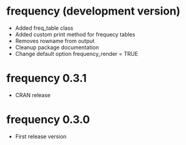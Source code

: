 # frequency (development version)

* Added freq_table class
* Added custom print method for frequecy tables
* Removes rowname from output
* Cleanup package documentation
* Change default option frequency_render = TRUE

# frequency 0.3.1

* CRAN release

# frequency 0.3.0

* First release version
